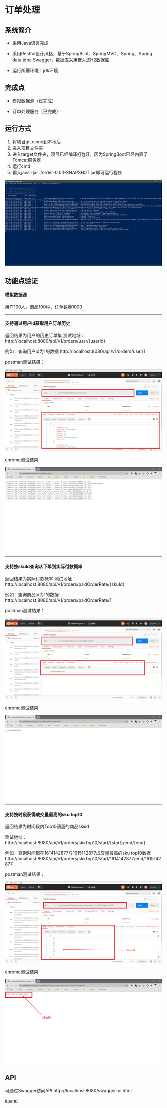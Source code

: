 # **订单处理**
## 系统简介

* 采用Java语言完成

* 采用Restful设计风格，基于SpringBoot、SpringMVC、Spring、Spring data jdbc
Swagger，数据库采用嵌入式H2数据库

* 运行所需环境：jdk环境

## 完成点
* 模拟数据源（已完成）

* 订单处理服务（已完成）

## 运行方式
1. 将项目git clone到本地后
2. 进入项目文件夹
3. 进入target文件夹，项目已经编译打包好，因为SpringBoot已经内置了Tomcat服务器
4. 运行cmd
5. 输入java -jar ./order-0.0.1-SNAPSHOT.jar即可运行程序


![image](https://github.com/Stillsings/order/blob/master/public/run.png)

## 功能点验证
#### **模拟数据源**
用户100人，商品100种，订单数量1000

****
#### **支持通过用户id获取用户订单历史**
返回结果为用户的历史订单集
测试地址：http://localhost:8080/api/v1/orders/user/{userId}

例如：查询用户id为1的数据
http://localhost:8080/api/v1/orders/user/1

postman测试结果：

![image](https://github.com/Stillsings/order/blob/master/public/post1.png)

chrome测试结果

![image](https://github.com/Stillsings/order/blob/master/public/chrome1.png)
****
#### **支持按skuId查询从下单到实际付款概率**
返回结果为实际付款概率
测试地址：http://localhost:8080/api/v1/orders/paidOrderRate/{skuId}

例如：查询商品id为1的数据
http://localhost:8080/api/v1/orders/paidOrderRate/1

postman测试结果：

![image](https://github.com/Stillsings/order/blob/master/public/post2.png)

chrome测试结果

![image](https://github.com/Stillsings/order/blob/master/public/chrome2.png)
****
#### **支持按时段获得成交量最高的sku top10**
返回结果为时间段内Top10销量的商品skuid

测试地址：http://localhost:8080/api/v1/orders/skuTop10/start/{start}/end/{end}

例如：查询时间戳在1614142877与1615142877成交量最高的sku top10数据
http://localhost:8080/api/v1/orders/skuTop10/start/1614142877/end/1615142877

postman测试结果：

![image](https://github.com/Stillsings/order/blob/master/public/post3.png)

chrome测试结果

![image](https://github.com/Stillsings/order/blob/master/public/chrome3.png)
## API
可通过Swagger访问API
http://localhost:8080/swagger-ui.html

[image](https://github.com/Stillsings/order/blob/master/public/swagger.png)